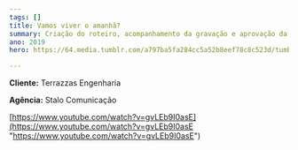 ```yaml
---
tags: []
title: Vamos viver o amanhã?
summary: Criação do roteiro, acompanhamento da gravação e aprovação da locução.
ano: 2019
hero: https://64.media.tumblr.com/a797ba5fa284cc5a52b8eef78c8c523d/tumblr_n0sns6x6X31tsd7eso2_500.jpg

---
```

**Cliente:** Terrazzas Engenharia

**Agência:** Stalo Comunicação

[https://www.youtube.com/watch?v=gvLEb9I0asE](https://www.youtube.com/watch?v=gvLEb9I0asE "https://www.youtube.com/watch?v=gvLEb9I0asE")